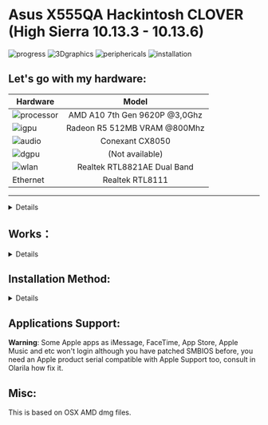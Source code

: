 # Asus X555QA Hackintosh CLOVER (High Sierra 10.13.3 - 10.13.6)

![progress](https://img.shields.io/badge/Progress-to_fix_old_AMD_OSX-red.svg)
![3Dgraphics](https://img.shields.io/badge/3Dgraphics-not_working-red.svg)
![periphericals](https://img.shields.io/badge/periphericals-partial_working-orange.svg)
![installation](https://img.shields.io/badge/installation-working-green.svg)


**Let's go with my hardware**:
---

Hardware | Model
--- |:--:
![processor](https://i.imgur.com/H44zEoW.png) | AMD A10 7th Gen 9620P @3,0Ghz
![igpu](https://i.imgur.com/7TZmF2e.png)| Radeon R5 512MB VRAM @800Mhz
![audio](https://i.imgur.com/SCKuD0b.png) | Conexant CX8050
![dgpu](https://i.imgur.com/7TZmF2e.png) | (Not available)
![wlan](https://i.imgur.com/dUwPhAC.png) | Realtek RTL8821AE Dual Band
Ethernet | Realtek RTL8111
---

<details>
 
**Now, some minimum hardware recommendations**:

---

Hardware | Model
--- |:--:
RAM | Any Samsung, Hynix or Kingston DDR3 8GB(4GBx2).
Audio Card | Any Realtek Audio Card (some Broadcom cards may not work).
WLAN Card | Any Intel network card (A few Realtek cards works externally; Intel supported cards is listed below).
SATA Drive	| Any Solid State Drive (SSD) with 240GB of storage.
IDE Drive | Add a caddy for SATA Output, then, I recommend any Hard Disk with 500GB/1000GB of storage.
---
 
</details>

## Works：

<details>

Native Screen (1366x768) ✅
  
RJ45 Ethernet Connection ✅

Touchpad (Partial works, gestures are broken) ✅ 

Camera (althrough is awful) ✅

Battery Stats & Charge level (But for ACPI modifications, may have some of battery drain) ✅ 


## Not work (IDK how to fix it at all):

Integrated Graphics (3D Acceleration is broken, use default VESA drivers) ❌

Multi Screen (VESA doesn't support multi-screen) ❌

HDMI (No graphic drivers) ❌ 

VGA (No graphic drivers) ❌

Screen Backlit (This may be fix with some SSDT, but if 3DGfx doesn't work...) ❌

Audio Card ❌ (It's partially work via audio jack, but soundspeakers doesn't work).

Hibernate ❌ (It's full broken)
 
Bluetooth ❌ (It's broken with Realtek):

Wi-Fi ❌ (It's broken with Realtek):

Card Reader ❌ (ACPI Problems, I'll trying to fix for Monterey release)

</details>

## Installation Method:
<details>

**Before to try it**:

Maybe you need a External Keyboard and Mouse for use, and evite use USB 3.0/3.1 for Bootable USB Drive.

1. Using any macOS BigSur Image based on Olarila project and Balena Ecther for doing Booteable USB Drive.

2. If macOS image won't boot, mount Booteable USB Drive ESP (EFI) partition with ESP Mounter Pro or Clover/OpenCore Configurator (MacOS) or MiniTool Partition (Windows) and replace EFI Folder with THIS repo EFI Folder.

3. Boot to USB Drive always with BIOS Secure Boot ENABLED (if you disable Secure Boot, MacOS Preinstalled on Hard Drive/Solid Drive never will boot, stuck on Apple logo). 

## Post-Installation：
 **WARNING ⚠️** : If you wanna have Dualboot with Windows or Linux, Touchpad may be don't work, OpenCore EFI modify some ACPI values (Advanced Configuration and Power Interface, a.k.a. memory access & Power from BIOS/Chipset to peripherics and motherboard components) and Touchpad (Synaptics or Elantech) crash with these modifies.

1. Mount the macOS Drive EFI Partition (with ESP Mounter Pro), later, drag EFI Folder from Booteable USB Drive and reboot.

2. Now, when you boot from your macOS Drive, go to Extras folder and run "GenSMBIOS.command", select option 2 for select included config.plist, after, select option 3 for generate a new Apple SMBIOS and Serial. This is for fix not working Apple ID and Apple Aplications.

3. If you have any Intel Wi-Fi card mentioned above, move and open "HeliPort" and configurate for enable in Autostart (System Preferences), Network connection aren't the best, but works.
</details>

## Applications Support:

**Warning**: Some Apple apps as iMessage, FaceTime, App Store, Apple Music and etc won't login although you have patched SMBIOS before, you need an Apple product serial compatible with Apple Support too, consult in Olarila how fix it.


## Misc:
This is based on OSX AMD dmg files.
